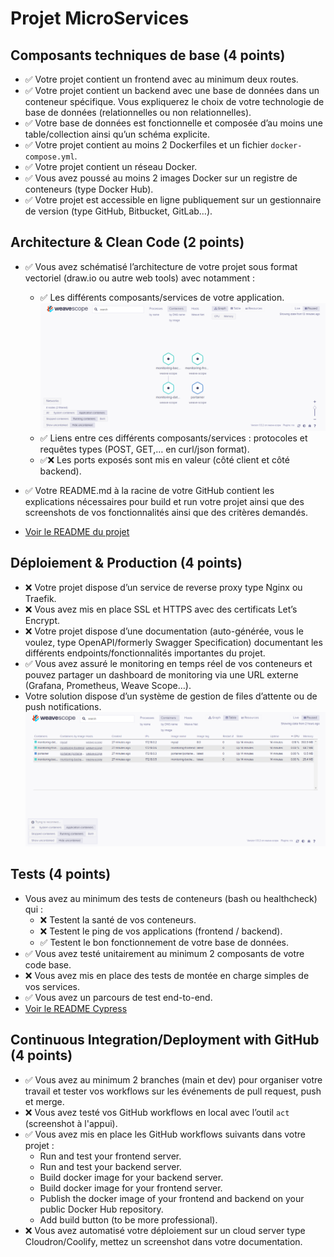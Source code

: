 # Projet MicroServices

## Composants techniques de base (4 points)

 - ✅ Votre projet contient un frontend avec au minimum deux routes.
 - ✅ Votre projet contient un backend avec une base de données dans un conteneur spécifique. Vous expliquerez le choix de votre technologie de base de données (relationnelles ou non relationnelles).
 - ✅ Votre base de données est fonctionnelle et composée d’au moins une table/collection ainsi qu’un schéma explicite.
 - ✅ Votre projet contient au moins 2 Dockerfiles et un fichier `docker-compose.yml`.
 - ✅ Votre projet contient un réseau Docker.
 - ✅ Vous avez poussé au moins 2 images Docker sur un registre de conteneurs (type Docker Hub).
 - ✅ Votre projet est accessible en ligne publiquement sur un gestionnaire de version (type GitHub, Bitbucket, GitLab…). 


 ## Architecture & Clean Code (2 points)

- ✅ Vous avez schématisé l’architecture de votre projet sous format vectoriel (draw.io ou autre web tools) avec notamment :
  - ✅ Les différents composants/services de votre application.
  ![Architecture](./Screen/WeaveScope.PNG)
  - ✅ Liens entre ces différents composants/services : protocoles et requêtes types (POST, GET,… en curl/json format).
  - ✅❌ Les ports exposés sont mis en valeur (côté client et côté backend).
- ✅ Votre README.md à la racine de votre GitHub contient les explications nécessaires pour build et run votre projet ainsi que des screenshots de vos fonctionnalités ainsi que des critères demandés.

- [Voir le README du projet](./Monitoring/README.md)


## Déploiement & Production (4 points)

- ❌ Votre projet dispose d’un service de reverse proxy type Nginx ou Traefik.
- ❌ Vous avez mis en place SSL et HTTPS avec des certificats Let’s Encrypt.
- ❌ Votre projet dispose d’une documentation (auto-générée, vous le voulez, type OpenAPI/formerly Swagger Specification) documentant les différents endpoints/fonctionnalités importantes du projet.
- ✅ Vous avez assuré le monitoring en temps réel de vos conteneurs et pouvez partager un dashboard de monitoring via une URL externe (Grafana, Prometheus, Weave Scope…).
- Votre solution dispose d’un système de gestion de files d’attente ou de push notifications.
![Architecture](./Screen/WeaveScope-Dashboard.PNG)

## Tests (4 points)


- Vous avez au minimum des tests de conteneurs (bash ou healthcheck) qui :
  - ❌ Testent la santé de vos conteneurs.
  - ❌ Testent le ping de vos applications (frontend / backend).
  - ✅ Testent le bon fonctionnement de votre base de données.
- ✅ Vous avez testé unitairement au minimum 2 composants de votre code base.
- ❌ Vous avez mis en place des tests de montée en charge simples de vos services.
- ✅ Vous avez un parcours de test end-to-end.
- [Voir le README Cypress](./Cypress/README.md)

## Continuous Integration/Deployment with GitHub (4 points)

- ✅ Vous avez au minimum 2 branches (main et dev) pour organiser votre travail et tester vos workflows sur les événements de pull request, push et merge.
- ❌ Vous avez testé vos GitHub workflows en local avec l’outil `act` (screenshot à l'appui).
- ✅ Vous avez mis en place les GitHub workflows suivants dans votre projet :
  - Run and test your frontend server.
  - Run and test your backend server.
  - Build docker image for your backend server.
  - Build docker image for your frontend server.
  - Publish the docker image of your frontend and backend on your public Docker Hub repository.
  - Add build button (to be more professional).
- ❌ Vous avez automatisé votre déploiement sur un cloud server type Cloudron/Coolify, mettez un screenshot dans votre documentation.